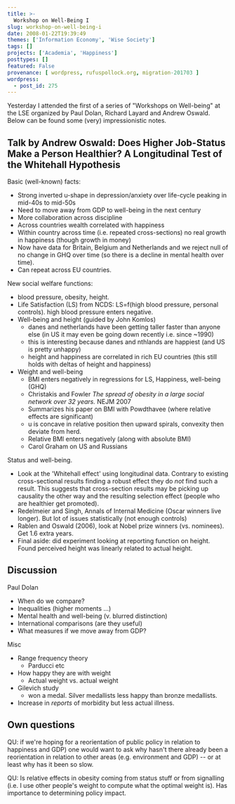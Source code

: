 ```yaml
---
title: >-
  Workshop on Well-Being I
slug: workshop-on-well-being-i
date: 2008-01-22T19:39:49
themes: ['Information Economy', 'Wise Society']
tags: []
projects: ['Academia', 'Happiness']
posttypes: []
featured: False
provenance: [ wordpress, rufuspollock.org, migration-201703 ]
wordpress:
  - post_id: 275
---
```


Yesterday I attended the first of a series of "Workshops on Well-being" at the LSE organized by Paul Dolan, Richard Layard and Andrew Oswald. Below can be found some (very) impressionistic notes.

## Talk by Andrew Oswald: Does Higher Job-Status Make a Person Healthier? A Longitudinal Test of the Whitehall Hypothesis

Basic (well-known) facts:

  * Strong inverted u-shape in depression/anxiety over life-cycle peaking in mid-40s to mid-50s
  * Need to move away from GDP to well-being in the next century
  * More collaboration across discipline
  * Across countries wealth correlated with happiness
  * Within country across time (i.e. repeated cross-sections) no real growth in happiness (though growth in money)
  * Now have data for Britain, Belgium and Netherlands and we reject null of no change in GHQ over time (so there is a decline in mental health over time).
  * Can repeat across EU countries.

New social welfare functions:

  * blood pressure, obesity, height.
  * Life Satisfaction (LS) from NCDS: LS=f(high blood pressure, personal controls). high blood pressure enters negative.
  * Well-being and height (guided by John Komlos)
    * danes and netherlands have been getting taller faster than anyone else (in US it may even be going down recently i.e. since ~1990)
    * this is interesting because danes and nthlands are happiest (and US is pretty unhappy)
    * height and happiness are correlated in rich EU countries (this still holds with deltas of height and happiness)
  * Weight and well-being
    * BMI enters negatively in regressions for LS, Happiness, well-being (GHQ)
    * Christakis and Fowler *The spread of obesity in a large social network over 32 years.* NEJM 2007
    * Summarizes his paper on BMI with Powdthavee (where relative effects are significant)
    * u is concave in relative position then upward spirals, convexity then deviate from herd.
    * Relative BMI enters negatively (along with absolute BMI)
    * Carol Graham on US and Russians

Status and well-being.

  * Look at the 'Whitehall effect' using longitudinal data. Contrary to existing cross-sectional results finding a robust effect they do *not* find such a result. This suggests that cross-section results may be picking up causality the other way and the resulting selection effect (people who are healthier get promoted).
  * Redelmeier and Singh, Annals of Internal Medicine (Oscar winners live longer). But lot of issues statistically (not enough controls)
  * Rablen and Oswald (2006), look at Nobel prize winners (vs. nominees). Get 1.6 extra years.
  * Final aside: did experiment looking at reporting function on height. Found perceived height was linearly related to actual height.


## Discussion

Paul Dolan

  * When do we compare?
  * Inequalities (higher moments ...)
  * Mental health and well-being (v. blurred distinction)
  * International comparisons (are they useful)
  * What measures if we move away from GDP?

Misc

  * Range frequency theory
    * Parducci etc
  * How happy they are with weight
    * Actual weight vs. actual weight
  * Gilevich study
    * won a medal. Silver medallists less happy than bronze medallists.
  * Increase in *reports* of morbidity but less actual illness.

## Own questions

QU: if we're hoping for a reorientation of public policy in relation to happiness and GDP) one would want to ask why hasn't there already been a reorientation in relation to other areas (e.g. environment and GDP) -- or at least why has it been so slow.

QU: Is relative effects in obesity coming from status stuff or from signalling (i.e. I use other people's weight to compute what the optimal weight is). Has importance to determining policy impact.




